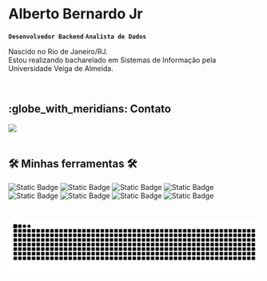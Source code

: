 #  Alberto Bernardo Jr

**`Desenvolvedor Backend`** **`Analista de Dados`**

Nascido no Rio de Janeiro/RJ.
<br>
Estou realizando bacharelado em Sistemas de Informação pela Universidade Veiga de Almeida. 

<br>

<h2> :globe_with_meridians: Contato </h2>
<div> 
  <a href="https://www.linkedin.com/in/albertobernjr/" target="_blank"><img src="https://img.shields.io/badge/linkedin-C0C0C0?style=for-the-badge&logo=linkedin&logoColor=white" target="_blank"></a>  
</div>

<br>

<h2> 🛠️ Minhas ferramentas 🛠️ </h2>


![Static Badge](https://img.shields.io/badge/java-778899?style=for-the-badge)
![Static Badge](https://img.shields.io/badge/mysql-C0C0C0?style=for-the-badge)
![Static Badge](https://img.shields.io/badge/python-778899?style=for-the-badge)
![Static Badge](https://img.shields.io/badge/aws-C0C0C0?style=for-the-badge)
![Static Badge](https://img.shields.io/badge/github-778899?style=for-the-badge)
![Static Badge](https://img.shields.io/badge/git-C0C0C0?style=for-the-badge)
![Static Badge](https://img.shields.io/badge/c-778899?style=for-the-badge)
![Static Badge](https://img.shields.io/badge/vs_code-C0C0C0?style=for-the-badge)



#

<picture align="center">
  <source media="(prefers-color-scheme: dark)" srcset="https://raw.githubusercontent.com/AlbertoBernJr/AlbertoBernJr/output/github-contribution-grid-snake-dark.svg">
  <source media="(prefers-color-scheme: light)" srcset="https://raw.githubusercontent.com/AlbertoBernJr/AlbertoBernJr/output/github-contribution-grid-snake-dark.svg">
  <img align="center" alt="github contribution grid snake animation" src="https://raw.githubusercontent.com/AlbertoBernJr/AlbertoBernJr/output/github-contribution-grid-snake.svg">
</picture>
